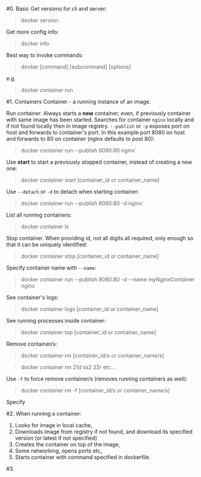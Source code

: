 #0. Basic
Get versions for cli and server:
>docker version

Get more config info:
>docker info

Best way to invoke commands:
>docker [command] [subcommand] [options]

e.g.
>docker container run
> 
#1. Containers
Container - a running instance of an image.

Run container. Always starts a **new** container, even, if previously container with same image
has been started. Searches for container `nginx` locally and if not found locally then in image registry. 
`--publish` or `-p` exposes port on host and forwards to container's port. In this example 
port 8080 on host and forwards to 80 on container (nginx defaults to post 80):
>docker container run --publish 8080:80 nginx`

Use **start** to start a previously stopped container, instead of creating a new one:
>docker container start [container_id or container_name]

Use `--detach` or `-d` to detach when starting container:
>docker container run --publish 8080:80 -d nginx`
 
List all running containers:
>docker container ls

Stop container. When providing id, not all digits all required, only enough so that it can be 
uniquely identified:
> docker container stop [container_id or container_name]

Specify container name with `--name`:
>docker container run --publish 8080:80 -d --name myNginxContainer nginx

See container's logs:
>docker container logs [container_id or container_name]

See running processes inside container:
>docker container top [container_id or container_name]

Remove container/s:
>docker container rm [container_id/s or container_name/s]

>docker container rm 21d ss2 22r etc....

Use `-f` to force remove container/s (removes running containers as well):
>docker container rm -f [container_id/s or container_name/s]

Specify 

#2. When running a container:
1. Looks for image in local cache,
2. Downloads image from registry if not found, and download its specified version (or latest if not specified)
3. Creates the container on top of the image,
4. Some networking, opens ports etc,
5. Starts container with command specified in dockerfile.

#3. 
